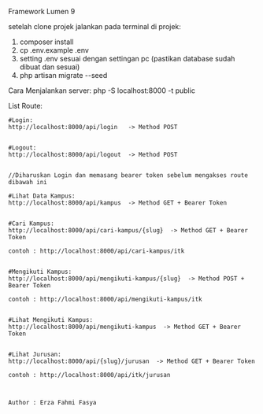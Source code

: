 Framework Lumen 9

setelah clone projek jalankan pada terminal di projek:
1. composer install
2. cp .env.example .env
3. setting .env sesuai dengan settingan pc (pastikan database sudah dibuat dan sesuai)
3. php artisan migrate --seed

Cara Menjalankan server:
php -S localhost:8000 -t public


List Route:

    #Login:
    http://localhost:8000/api/login   -> Method POST


    #Logout:
    http://localhost:8000/api/logout  -> Method POST


    //Diharuskan Login dan memasang bearer token sebelum mengakses route dibawah ini

    #Lihat Data Kampus:
    http://localhost:8000/api/kampus  -> Method GET + Bearer Token


    #Cari Kampus:
    http://localhost:8000/api/cari-kampus/{slug}  -> Method GET + Bearer Token
    
    contoh : http://localhost:8000/api/cari-kampus/itk


    #Mengikuti Kampus:
    http://localhost:8000/api/mengikuti-kampus/{slug}  -> Method POST + Bearer Token

    contoh : http://localhost:8000/api/mengikuti-kampus/itk


    #Lihat Mengikuti Kampus:
    http://localhost:8000/api/mengikuti-kampus  -> Method GET + Bearer Token
    

    #Lihat Jurusan:
    http://localhost:8000/api/{slug}/jurusan  -> Method GET + Bearer Token

    contoh : http://localhost:8000/api/itk/jurusan



    Author : Erza Fahmi Fasya